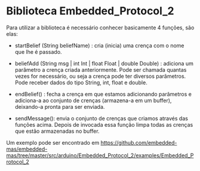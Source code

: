 # Biblioteca Embedded_Protocol_2

Para utilizar a biblioteca é necessário conhecer basicamente 4 funções, são elas: 
- startBelief (String beliefName) :  cria (inicia) uma crença com o nome que lhe é passado.

- beliefAdd (String msg | int Int | float Float | double Double) : adiciona um parâmetro a crença criada anteriormente. Pode ser chamada quantas vezes for necessário, ou seja a crença pode ter diversos parâmetros. Pode receber dados do tipo String, int, float e double.

- endBelief() : fecha a crença em que estamos adicionando parâmetros e adiciona-a ao conjunto de crenças (armazena-a em um buffer), deixando-a pronta para ser enviada.

- sendMessage(): envia o conjunto de crenças que criamos através das funções acima. Depois de invocada essa função limpa todas as crenças que estão armazenadas no buffer. 

Um exemplo pode ser encontrado em https://github.com/embedded-mas/embedded-mas/tree/master/src/arduino/Embedded_Protocol_2/examples/Embedded_Protocol_2
